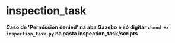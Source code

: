 # inspection_task

__Caso de 'Permission denied' na aba Gazebo é só digitar `chmod +x inspection_task.py` na pasta inspection_task/scripts__
